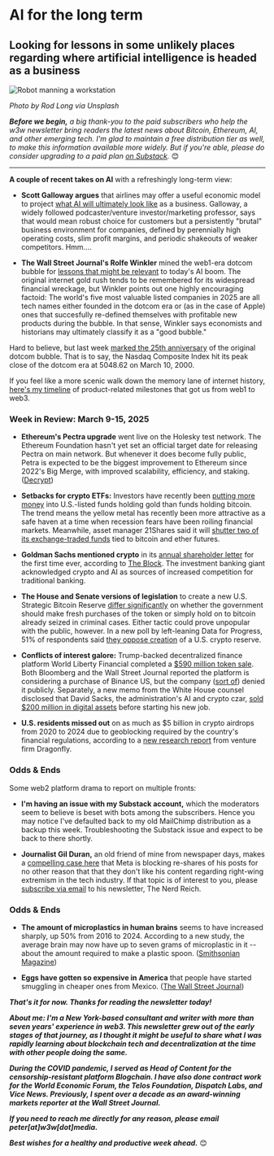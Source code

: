 # AI for the long term
## Looking for lessons in some unlikely places regarding where artificial intelligence is headed as a business

![Robot manning a workstation](https://images.unsplash.com/photo-1578374173703-71809a1757b1)

*Photo by Rod Long via Unsplash*

*<strong>Before we begin,</strong> a big thank-you to the paid subscribers who help the w3w newsletter bring readers the latest news about Bitcoin, Ethereum, AI, and other emerging tech. I'm glad to maintain a free distribution tier as well, to make this information available more widely. But if you're able, please do consider upgrading to a paid plan [on Substack](https://w3wnews.substack.com/subscribe).* 😊

<hr>

**A couple of recent takes on AI** with a refreshingly long-term view:   

- **Scott Galloway argues** that airlines may offer a useful economic model to project [what AI will ultimately look like](https://medium.com/@profgalloway/a-new-ai-world-fe79ca98c7d0) as a business. Galloway, a widely followed podcaster/venture investor/marketing professor, says that would mean robust choice for customers but a persistently "brutal" business environment for companies, defined by perennially high operating costs, slim profit margins, and periodic shakeouts of weaker competitors. Hmm....

- **The Wall Street Journal's Rolfe Winkler** mined the web1-era dotcom bubble for [lessons that might be relevant](https://www.wsj.com/tech/ai/what-the-dot-com-bust-can-tell-us-about-todays-ai-boom-c78482e7?st=aZR2U5&reflink=desktopwebshare_permalink) to today's AI boom. The original internet gold rush tends to be remembered for its widespread financial wreckage, but Winkler points out one highly encouraging factoid: The world's five most valuable listed companies in 2025 are all tech names either founded in the dotcom era or (as in the case of Apple) ones that succesfully re-defined themselves with profitable new products during the bubble. In that sense, Winkler says economists and historians may ultimately classify it as a "good bubble."

Hard to believe, but last week [marked the 25th anniversary](https://finance.yahoo.com/news/dot-com-bubble-popped-25-160001560.html) of the original dotcom bubble. That is to say, the Nasdaq Composite Index hit its peak close of the dotcom era at 5048.62 on March 10, 2000.

If you feel like a more scenic walk down the memory lane of internet history, [here's my timeline](https://peteramckay.medium.com/a-brief-release-history-of-the-web-aeef5bb3b814) of product-related milestones that got us from web1 to web3.

### Week in Review: March 9-15, 2025

- **Ethereum's Pectra upgrade** went live on the Holesky test network. The Ethereum Foundation hasn't yet set an official target date for releasing Pectra on main network. But whenever it does become fully public, Petra is expected to be the biggest improvement to Ethereum since 2022's Big Merge, with improved scalability, efficiency, and staking. ([Decrypt](https://decrypt.co/309520/ethereum-testnet-finality-pectra-upgrade))

- **Setbacks for crypto ETFs:** Investors have recently been [putting more money](https://www.coindesk.com/markets/2025/03/15/gold-etfs-inflow-takes-over-bitcoin-etfs-amid-historic-rally) into U.S.-listed funds holding gold than funds holding bitcoin. The trend means the yellow metal has recently been more attractive as a safe haven at a time when recession fears have been roiling financial markets. Meanwhile, asset manager 21Shares said it will [shutter two of its exchange-traded funds](https://www.coindesk.com/markets/2025/03/15/21shares-to-liquidate-two-bitcoin-and-ether-futures-etfs-amid-market-downturn) tied to bitcoin and ether futures.

- **Goldman Sachs mentioned crypto** in its [annual shareholder letter](https://www.goldmansachs.com/investor-relations/financials/current/annual-reports/2024-annual-report/multimedia/2024-annual-report.pdf) for the first time ever, according to [The Block](https://www.theblock.co/post/346411/for-the-first-time-goldman-sachs-acknowledges-crypto-in-annual-shareholder-letter). The investment banking giant acknowledged crypto and AI as sources of increased competition for traditional banking.

- **The House and Senate versions of legislation** to create a new U.S. Strategic Bitcoin Reserve [differ significantly](https://decrypt.co/310039/house-bill-trump-bitcoin-reserve-one-major-difference) on whether the government should make fresh purchases of the token or simply hold on to bitcoin already seized in criminal cases. Either tactic could prove unpopular with the public, however. In a new poll by left-leaning Data for Progress, 51% of respondents said [they oppose creation](https://www.theblock.co/post/346481/only-10-of-americans-support-increasing-federal-funding-for-crypto-majority-oppose-reserve-poll) of a U.S. crypto reserve.

- **Conflicts of interest galore:** Trump-backed decentralized finance platform World Liberty Financial completed a [$590 million token sale](https://www.coindesk.com/markets/2025/03/14/trump-backed-world-liberty-financial-wlfi-completes-token-sale). Both Bloomberg and the Wall Street Journal reported the platform is considering a purchase of Binance US, but the company ([sort of](https://www.theblock.co/post/346415/trump-backed-world-liberty-seems-to-refute-claims-of-binance-talks)) denied it publicly. Separately, a new memo from the White House counsel disclosed that David Sacks, the administration's AI and crypto czar, [sold $200 million in digital assets](https://www.cnbc.com/2025/03/14/david-sacks-sold-200-million-in-crypto-holdings-before-taking-wh-job.html) before starting his new job.

- **U.S. residents missed out** on as much as $5 billion in crypto airdrops from 2020 to 2024 due to geoblocking required by the country's financial regulations, according to a [new research report](https://airdropreport2025.dragonfly.xyz/Dragonfly-s-State-of-Airdrops-Report-2025-1b1af13b644180c8aff9c2bd0d222e14) from venture firm Dragonfly.

### Odds & Ends

Some web2 platform drama to report on multiple fronts:

- **I'm having an issue with my Substack account,** which the moderators seem to believe is beset with bots among the subscribers. Hence you may notice I've defaulted back to my old MailChimp distribution as a backup this week. Troubleshooting the Substack issue and expect to be back to there shortly.

- **Journalist Gil Duran,** an old friend of mine from newspaper days, makes a [compelling case here](https://www.thenerdreich.com/censored-on-facebook-the-nerd-reichs-meta-mystery/) that Meta is blocking re-shares of his posts for no other reason that that they don't like his content regarding right-wing extremism in the tech industry. If that topic is of interest to you, please [subscribe via email](https://www.thenerdreich.com/) to his newsletter, The Nerd Reich.

### Odds & Ends

- **The amount of microplastics in human brains** seems to have increased sharply, up 50% from 2016 to 2024. According to a new study, the average brain may now have up to seven grams of microplastic in it -- about the amount required to make a plastic spoon. ([Smithsonian Magazine](https://www.smithsonianmag.com/smart-news/the-human-brain-may-contain-as-much-as-a-spoons-worth-of-microplastics-new-research-suggests-180985995/))

- **Eggs have gotten so expensive in America** that people have started smuggling in cheaper ones from Mexico. ([The Wall Street Journal](https://www.wsj.com/articles/mexico-egg-smuggling-prices-940b3163?st=FGPFY4&reflink=desktopwebshare_permalink))

_**That's it for now. Thanks for reading the newsletter today!**_

_**About me: I'm a New York-based consultant and writer with more than seven years' experience in web3. This newsletter grew out of the early stages of that journey, as I thought it might be useful to share what I was rapidly learning about blockchain tech and decentralization at the time with other people doing the same.**_

 _**During the COVID pandemic, I served as Head of Content for the censorship-resistant platform Blogchain. I have also done contract work for the World Economic Forum, the Telos Foundation, Dispatch Labs, and Vice News. Previously, I spent over a decade as an award-winning markets reporter at the Wall Street Journal.**_

 _**If you need to reach me directly for any reason, please email peter[at]w3w[dot]media.**_

 _**Best wishes for a healthy and productive week ahead.**_ 😊
